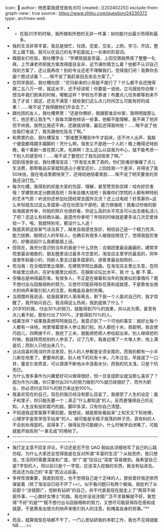 icon:: 💾
author:: 杨思蒙我感觉我有点叼
created:: [[20240225]]
exclude-from-graph-view:: true
source:: https://www.zhihu.com/question/24230372
type:: archives-web

- - 在我20岁的时候，我所做和所想的无非一件事：如何能付出最少而得到最多。
- 我的生活非常丰富，我总是很忙，社团，恋爱，交友，上网，学习，开店，整天上蹿下跳。我可以在自己的名字前面加上一长串的形容词。
- 跟朋友们吃饭，我吐槽学业：“学建筑就是苦逼，上回交图我熬夜了整整一礼拜。上节课老师把我方案改得面目全非，这节课你猜怎么着？他都不认识自己改的方案了，还让我再改！别的专业还老不理解我们，觉得我们闲！我靠你去画个图试试看？……唉不说了我赶紧回去突击方案了。”
- 在同学面前，我吐槽社团：“尼玛新来的小孩能不能行了？什么都不会还拽得跟二五八万一样，就这水平，还不经说呢！你要是一说他，立马就给你白眼！想当年我们刚来的时候，哪敢这样？学校也不靠谱！布置点儿任务都等到来不及了才说！就这，还总不满意！就给我们这么点儿时间怎么可能有好的成果！……唉不说了我得跟他们开会去了。”
- 跟社团的友人，我吐槽男票：“还是你俩好，我跟那谁总吵架，我明明就那么忙，他还老让我生气！我每次跟他倾诉一些事，他都不能理解，我不爽了他非但不哄我，居然比我还不爽，还跟我讲理，最后还得我哄他！……唉不说了他给我打电话了，我先跟他吃饭去了啊。”
- 和男票约会，我吐槽室友：“那谁整天睡到中午才起床，还不许人出声，我敲个键盘都得蹑手蹑脚的！凭什么啊，宿舍又不是她一个人的！晚上睡得还特别晚，看个美剧一直在那儿笑，毛病啊！怎么这么以自我为中心，就不能考虑一下别人的感受吗！……唉不说了要熄灯了我先回宿舍了啊。”
- 回到宿舍卧谈，我吐槽淘宝店：“开淘宝太累了真的，你们别看好像赚了点儿生活费，那帮极品买家就知道占小便宜还价，上回给我一个差评，非得讹了我50块钱，我在电话里都快哭了，还得给她陪着笑脸……唉不说了明天要发的货我还没打包。”
- 每次吐槽，我得到的却是大家的包容、理解，甚至赞赏和崇拜：哇你好厉害哦！学建筑肯定分数很高吧！将来会赚大钱吧！我看你们学院的人都有种特别的艺术气质！听说你还参加社团经常去国外交流？还上过电视？好羡慕你~这么年轻就去过这么多国家~还在社团当干部吧，能力很强呢！我看过你做的那些海报宣传单，你拍的照片也很好看，你这么高的水平完全可以出去接私活儿了吧？还这么有经商头脑，是遗传你爹吧？年轻的时候就是要多谈几次恋爱体验一下，唉，我就特别宅，都没什么人追！
- 我就真把这些客气话当真了，越发自我感觉良好，相信自己是一个精力充沛、能力拔群、聪明过人的年轻人，也确实有很多人被我给唬住了，觉得我挺厉害的，好像说起什么我都能插上话。
- 但现在，我充分意识到当年的我是个什么货色：合唱团里最会画画的，建筑学院里最会唱歌的，朋友圈里谈过最多次恋爱的，淘宝店主里学历最高的，同年级里年龄最小的，同龄人里去过最多国家的，游客里最会拍照的……
- 而当我：在合唱团里比唱歌，在建筑学院比画画，在淘宝店主里比生意，在同年级里比绩点，在驴友圈里比经历，在摄影论坛比水平，我 什 么 都 不 算。
- 空桶总是响得最厉害。有很多人，不正是在做着和当年的我类似的事情吗？既不想付出与回报相称的努力，又想尽可能获得存在感和成就感，于是靠发出很大的响声来吸引别人的注意，和掩盖自身的贫瘠。
- 当周围听我说话、给我鼓掌的人渐渐离去，剩下我一个人面对自己时，我才惊醒了，我开始问自己，我活得这么热闹，我到底做了什么？
- 20岁时的我，付出30%的努力，就能得到70%的效果，并以此为荣。甚至有点儿看不起，那些付出了100%，才能得到70%的人。
- 结果怎样？结果我真想呵呵我自己。我意识到了一个可怕的事实：就好比每个人都有一块地，地里埋着很多人参让我们挖。别人都挖十米，我聪明，我会使巧劲儿，四两拨千斤，我挖了三米，就能顺势把人参给起出来。别人继续挖的时候，我就转而挖别的人参去了。过了几年，我身边堆了一大堆人参，地上满是坑；而别人只挖出来几个。
- 沾沾自喜的我当时并没发现，别人的人参都是全须全尾的，而我的都有一小半儿断在地里了。更要命的是，别人地下的坑有十米，几年过去，早就成了一口井，量变引发质变，可以源源不断地从中汲取水分。而我的坑太浅，只是个坑而已。
- 为什么很多事作为兴趣爱好可以做得很好，但一旦变成职业就没那么喜欢了？因为作为兴趣，你只要付出30%的努力做到70%就已经很好了，而作为职业，你必须付出150%的努力来达到100%。
- 我喜欢现在的自己，现在的我已经没有那么狂妄了，我接受了人生的设定：面子和里子，你只能先要一个；真正“什么都知道”的人，反而更懂得自己的无知。人生没有投机取巧的路，脚印多深，只有你自己清楚。
- 不知道我这答案算不算扣题，我想说，越是那些看起来“上知天文下知地理，心理学宇宙哲学信手拈来”的人，越可能是半瓶子晃荡的样子货，真有料的人不会到处得瑟的。说得多了，做得反而可能越少。什么时候学会闭嘴了，可能就能开始告别“一事无成”的境地了。
- \----------------------------------------------------------------------------------------------------------
- 我打定主意不回复评论，不过还是忍不住 QAQ 我如此详细地写了自己的心路历程，为什么大家还会觉得我是在反对所谓“丰富的生活”？从始至终，我只想说，生活同时需要深度和广度，但“广度”往往比“深度”容易做到。我希望自己是T字型的人，但以前只是个一字型。应该深入挖掘的东西，我没有钻进去。而且还为自己的“丰富”而沾沾自喜。
- 多样性很重要，我直到现在，也不觉得自己是个乏味的人，那些爱好我还依然保留着（除了淘宝店已经不开了><）。似乎看问题只有两个极端，我批判了从前那个“涉猎颇广，但鲜有钻研”的自己，并不代表我现在就走上了“两耳不闻窗外事，一心做好女博士”的路。我也并没说涉猎广泛不求甚解就不好。我觉得“不好”的是**“既不想付出与回报相称的努力，又想尽可能获得存在感和成就感，于是靠发出很大的响声来吸引别人的注意，和掩盖自身的贫瘠。”**
-
- 而且，就算我现在啥都不干了，一门心思钻研我的本职工作，我也不见得就能NB……><